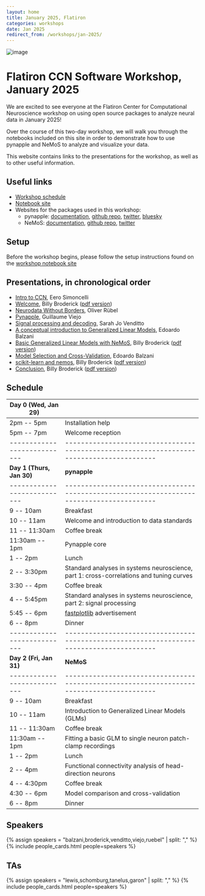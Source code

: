 ```yaml
---
layout: home
title: January 2025, Flatiron
categories: workshops
date: Jan 2025
redirect_from: /workshops/jan-2025/
---
```


![image](/assets/jan2025-banner.svg)

# Flatiron CCN Software Workshop, January 2025

We are excited to see everyone at the Flatiron Center for Computational Neuroscience workshop on using open source packages to analyze neural data in January 2025!

Over the course of this two-day workshop, we will walk you through the notebooks included on this site in order to demonstrate how to use pynapple and NeMoS to analyze and visualize your data.

This website contains links to the presentations for the workshop, as well as to other useful information.

## Useful links

- [Workshop schedule](#schedule)
- [Notebook site](https://flatironinstitute.github.io/neurorse-workshops/workshops/jan-2025/branch/main/)
- Websites for the packages used in this workshop:
    - pynapple: [documentation](https://pynapple.org/), [github repo](https://github.com/pynapple-org/pynapple), [twitter](https://x.com/thepynapple), [bluesky](https://bsky.app/profile/pynapple.bsky.social)
    - NeMoS: [documentation](https://nemos.readthedocs.io/en/latest/), [github repo](https://github.com/flatironinstitute/nemos), [twitter](https://x.com/nemos_neuro)

## Setup

Before the workshop begins, please follow the setup instructions found on the [workshop notebook site](https://flatironinstitute.github.io/neurorse-workshops/workshops/jan-2025/branch/main/)

## Presentations, in chronological order

- [Intro to CCN](https://users.flatironinstitute.org/~wbroderick/presentations/jan-2025/CCN-overview-softwareWorkshop-jan2025.pdf), Eero Simoncelli
- [Welcome](/presentations/jan-2025/welcome), Billy Broderick ([pdf version](https://users.flatironinstitute.org/~wbroderick/presentations/jan-2025/welcome.pdf))
- [Neurodata Without Borders](https://users.flatironinstitute.org/~wbroderick/presentations/jan-2025/2025_01_30_CCN_Flatiron_NWB_Ruebel.pdf), Oliver Rübel
- [Pynapple](https://users.flatironinstitute.org/~wbroderick/presentations/jan-2025/workshop-pynapple-presentation-jan-2025.pdf), Guillaume Viejo
- [Signal processing and decoding](https://users.flatironinstitute.org/~wbroderick/presentations/jan-2025/hippocampus_background_jan25.pdf), Sarah Jo Venditto
- [A conceptual introduction to Generalized Linear Models](https://users.flatironinstitute.org/~wbroderick/presentations/jan-2025/glm_intro_jan_feb_2025.pdf), Edoardo Balzani
- [Basic Generalized Linear Models with NeMoS](/presentations/jan-2025/current_injection), Billy Broderick ([pdf version](https://users.flatironinstitute.org/~wbroderick/presentations/jan-2025/current_injection.pdf))
- [Model Selection and Cross-Validation](https://users.flatironinstitute.org/~wbroderick/presentations/jan-2025/model_selection.pdf), Edoardo Balzani
- [scikit-learn and nemos](/presentations/jan-2025/scikit-learn), Billy Broderick ([pdf version](https://users.flatironinstitute.org/~wbroderick/presentations/jan-2025/scikit-learn.pdf)) 
- [Conclusion](/presentations/jan-2025/conclusion), Billy Broderick ([pdf version](https://users.flatironinstitute.org/~wbroderick/presentations/jan-2025/conclusion.pdf))

## Schedule

| Day 0 (Wed, Jan 29)       |                                                                                         |
|---------------------------|-----------------------------------------------------------------------------------------|
| 2pm -- 5pm                | Installation help                                                                       |
| 5pm -- 7pm                | Welcome reception                                                                       |
|---------------------------|-----------------------------------------------------------------------------------------|
| **Day 1 (Thurs, Jan 30)** | **pynapple**                                                                            |
|---------------------------|-----------------------------------------------------------------------------------------|
| 9 -- 10am                 | Breakfast                                                                               |
| 10 -- 11am                | Welcome and introduction to data standards                                              |
| 11 -- 11:30am             | Coffee break                                                                            |
| 11:30am -- 1pm            | Pynapple core                                                                           |
| 1 -- 2pm                  | Lunch                                                                                   |
| 2 -- 3:30pm               | Standard analyses in systems neuroscience, part 1: cross-correlations and tuning curves |
| 3:30 -- 4pm               | Coffee break                                                                            |
| 4 -- 5:45pm               | Standard analyses in systems neuroscience, part 2: signal processing                    |
| 5:45 -- 6pm               | [fastplotlib](https://github.com/fastplotlib/fastplotlib) advertisement                 |
| 6 -- 8pm                  | Dinner                                                                                  |
|---------------------------|-----------------------------------------------------------------------------------------|
| **Day 2 (Fri, Jan 31)**   | **NeMoS**                                                                               |
|---------------------------|-----------------------------------------------------------------------------------------|
| 9 -- 10am                 | Breakfast                                                                               |
| 10 -- 11am                | Introduction to Generalized Linear Models (GLMs)                                        |
| 11 -- 11:30am             | Coffee break                                                                            |
| 11:30am -- 1pm            | Fitting a basic GLM to single neuron patch-clamp recordings                             |
| 1 -- 2pm                  | Lunch                                                                                   |
| 2 -- 4pm                  | Functional connectivity analysis of head-direction neurons                              |
| 4 -- 4:30pm               | Coffee break                                                                            |
| 4:30 -- 6pm               | Model comparison and cross-validation                                                                        |
| 6 -- 8pm                  | Dinner                                                                                  |

## Speakers

{% assign speakers = "balzani,broderick,venditto,viejo,ruebel" | split: "," %}
{% include people_cards.html people=speakers %}

## TAs

{% assign speakers = "lewis,schomburg,tanelus,garon" | split: "," %}
{% include people_cards.html people=speakers %}
